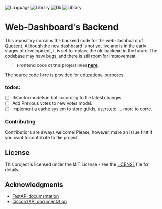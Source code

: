![Language](https://img.shields.io/badge/lang-Python%203.8-green)
![Library](https://img.shields.io/badge/lib-FastAPI%20-gold)
![Db](https://img.shields.io/badge/db-PostgreSQL-blue)
![Library](https://img.shields.io/badge/orm-Tortoise%20ORM-purple)

# Web-Dashboard's Backend

This repository contains the backend code for the web-dashboard of [Quotient](https://github.com/quotientbot/Quotient-Bot). Although the new dashboard is not yet live and is in the early stages of development, it is set to replace the old backend in the future. The codebase may have bugs, and there is still room for improvement.

> <b>Frontend code of this project lives [here](https://github.com/quotientbot/frontend)</b>.

The source code here is provided for educational purposes.

### todos:

- [ ] Refactor models in bot according to the latest changes.
- [ ] Add Previous votes to new votes model.
- [ ] Implement a cache system to store guilds, users,etc.
      ... more to come.

### Contributing

Contributions are always welcome! Please, however, make an issue first if you want to contribute to the project.

## License

This project is licensed under the MIT License - see the [LICENSE](https://github.com/quotientbot/backend/blob/main/LICENSE) file for details.

## Acknowledgments

- [FastAPI documentation](https://fastapi.tiangolo.com/)
- [Discord API documentation](https://discord.com/developers/docs/intro)
